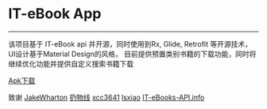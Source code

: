 # IT-eBook App

------

该项目基于 IT-eBook api 并开源，同时使用到Rx, Glide, Retrofit 等开源技术，UI设计基于Material Design的风格， 目前提供预置类别书籍的下载功能，同时将继续优化功能并提供自定义搜索书籍下载

[Apk下载](http://fir.im/41ud)


致谢
[JakeWharton](https://github.com/JakeWharton)
[扔物线](https://github.com/rengwuxian)
[xcc3641](https://github.com/xcc3641)
[lsxiao](https://github.com/lsxiao)
[IT-eBooks-API.info](http://it-ebooks-api.info/)  


